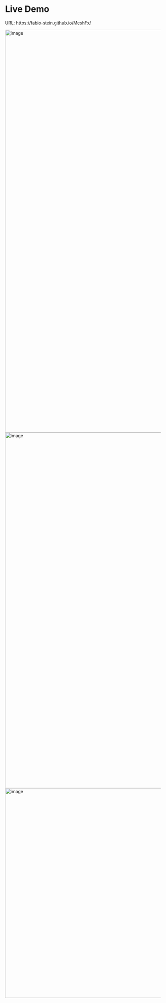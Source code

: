# Live Demo

URL: https://fabio-stein.github.io/MeshFx/

<img width="1301" alt="image" src="https://github.com/fabio-stein/MeshFx/assets/12297337/81f232bf-0dac-4254-806f-66efc6efaa7d">


<img width="1150" alt="image" src="https://github.com/fabio-stein/MeshFx/assets/12297337/072a313e-0f9f-4da1-a961-92d8e1553404">


<img width="678" alt="image" src="https://github.com/fabio-stein/MeshFx/assets/12297337/decf7fbc-2385-4142-8513-796d48ff5064">
